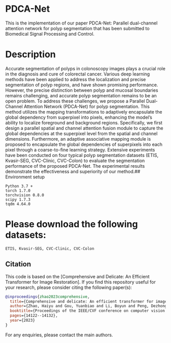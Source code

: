 # PDCA-Net
This is the implementation of our paper PDCA-Net: Parallel dual-channel attention network for polyp segmentation that has been submitted to Biomedical Signal Processing and Control.
# Description
Accurate segmentation of polyps in colonoscopy images plays a crucial role in the diagnosis and cure of colorectal cancer. Various deep learning methods have been applied to address the localization and precise segmentation of polyp regions, and have shown promising performance. However, the precise distinction between polyp and mucosal boundaries remains challenging, and accurate polyp segmentation remains to be an open problem. To address these challenges, we propose a Parallel Dual-Channel Attention Network (PDCA-Net) for polyp segmentation. This method utilizes the mapping transformations to adaptively encapsulate the global dependency from superpixel into pixels, enhancing the model’s ability to localize foreground and background regions. Specifically, we first design a parallel spatial and channel attention fusion module to capture the global dependencies at the superpixel level from the spatial and channel dimensions. Furthermore, an adaptive associative mapping module is proposed to encapsulate the global dependencies of superpixels into each pixel through a coarse-to-fine learning strategy. Extensive experiments have been conducted on four typical polyp segmentation datasets (ETIS, Kvasir-SEG, CVC-Clinic, CVC-Colon) to evaluate the segmentation performance of the proposed PDCA-Net. The experimental results demonstrate the effectiveness and superiority of our method.## Environment setup
```
Python 3.7 +
torch 1.7.0
torchvision 0.8.0
scipy 1.7.3
tqdm 4.64.0
```
# Please download the following datasets: 
```
ETIS, Kvasir-SEG, CVC-Clinic, CVC-Colon
```
## Citation
This code is based on the [Comprehensive and Delicate: An Efficient Transformer for Image Restoration].
If you find this repository useful for your research, please consider citing the following paper(s):
```bibtex
@inproceedings{zhao2023comprehensive,
  title={Comprehensive and delicate: An efficient transformer for image restoration},
  author={Zhao, Haiyu and Gou, Yuanbiao and Li, Boyun and Peng, Dezhong and Lv, Jiancheng and Peng, Xi},
  booktitle={Proceedings of the IEEE/CVF conference on computer vision and pattern recognition},
  pages={14122--14132},
  year={2023}
}
```
For any enquiries, please contact the main authors.
